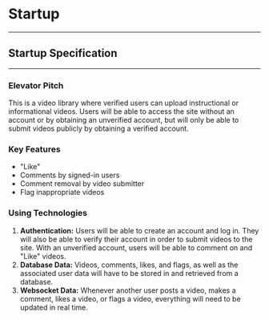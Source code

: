# Startup
--------------------

## Startup Specification
--------------------------

### Elevator Pitch

This is a video library where verified users can upload instructional or informational videos. Users will be able to access the site without an account or by obtaining an unverified account, but will only be able to submit videos publicly by obtaining a verified account.

### Key Features

- "Like"
- Comments by signed-in users
- Comment removal by video submitter
- Flag inappropriate videos

### Using Technologies

1. **Authentication:** Users will be able to create an account and log in. They will also be able to verify their account in order to submit videos to the site. With an unverified account, users will be able to comment on and "Like" videos.
2. **Database Data:** Videos, comments, likes, and flags, as well as the associated user data will have to be stored in and retrieved from a database.
3. **Websocket Data:** Whenever another user posts a video, makes a comment, likes a video, or flags a video, everything will need to be updated in real time.
